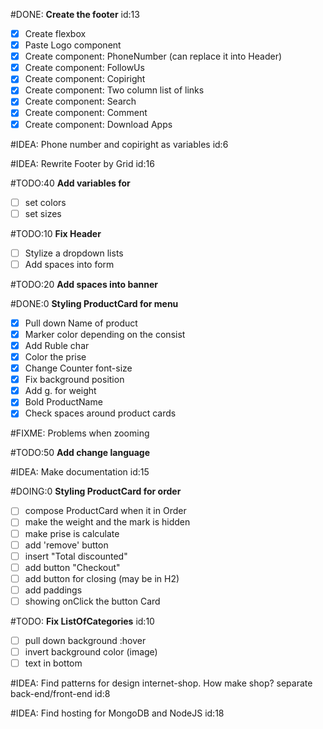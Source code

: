 #DONE: **Create the footer** id:13
- [x] Create flexbox
- [x] Paste Logo component
- [x] Create component: PhoneNumber (can replace it into Header)
- [x] Create component: FollowUs
- [x] Create component: Copiright
- [x] Create component: Two column list of links
- [x] Create component: Search
- [x] Create component: Comment
- [x] Create component: Download Apps

#IDEA: Phone number and copiright as variables id:6

#IDEA: Rewrite Footer by Grid id:16

#TODO:40 **Add variables for**
- [ ] set colors
- [ ] set sizes

#TODO:10 **Fix Header**
- [ ] Stylize a dropdown lists
- [ ] Add spaces into form

#TODO:20 **Add spaces into banner**

#DONE:0 **Styling ProductCard for menu**
- [x] Pull down Name of product
- [x] Marker color depending on the consist
- [x] Add Ruble char
- [x] Color the prise
- [x] Change Counter font-size
- [x] Fix background position
- [x] Add g. for weight
- [x] Bold ProductName
- [x] Check spaces around product cards

#FIXME: Problems when zooming

#TODO:50 **Add change language**

#IDEA: Make documentation id:15

#DOING:0 **Styling ProductCard for order**
- [ ] compose ProductCard when it in Order
- [ ] make the weight and the mark is hidden
- [ ] make prise is calculate
- [ ] add 'remove' button
- [ ] insert "Total discounted"
- [ ] add button "Checkout"
- [ ] add button for closing (may be in H2)
- [ ] add paddings
- [ ] showing onClick the button Card

#TODO: **Fix ListOfCategories** id:10
- [ ] pull down background :hover
- [ ] invert background color (image)
- [ ] text in bottom

#IDEA: Find patterns for design internet-shop. How make shop? separate back-end/front-end id:8

#IDEA: Find hosting for MongoDB and NodeJS id:18
